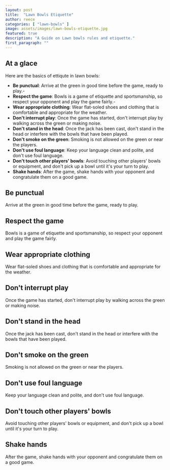 ```yaml
---
layout: post
title:  "Lawn Bowls Etiquette"
author: reece
categories: [ "lawn-bowls" ]
image: assets/images/lawn-bowls-etiquette.jpg
featured: true
description: "A Guide on Lawn bowls rules and etiquette."
first_paragraph: ""
---
```


## At a glace

Here are the basics of ettiqute in lawn bowls:

- **Be punctual**: Arrive at the green in good time before the game, ready to play.- 
- **Respect the game**: Bowls is a game of etiquette and sportsmanship, so respect your opponent and play the game fairly.- 
- **Wear appropriate clothing**: Wear flat-soled shoes and clothing that is comfortable and appropriate for the weather.
- **Don't interrupt play**: Once the game has started, don't interrupt play by walking across the green or making noise.
- **Don't stand in the head**: Once the jack has been cast, don't stand in the head or interfere with the bowls that have been played.
- **Don't smoke on the green**: Smoking is not allowed on the green or near the players.
- **Don't use foul language**: Keep your language clean and polite, and don't use foul language.
- **Don't touch other players' bowls**: Avoid touching other players' bowls or equipment, and don't pick up a bowl until it's your turn to play.
- **Shake hands**: After the game, shake hands with your opponent and congratulate them on a good game.

## Be punctual

Arrive at the green in good time before the game, ready to play.

## Respect the game

Bowls is a game of etiquette and sportsmanship, so respect your opponent and play the game fairly.

## Wear appropriate clothing

Wear flat-soled shoes and clothing that is comfortable and appropriate for the weather.

## Don't interrupt play

Once the game has started, don't interrupt play by walking across the green or making noise.

## Don't stand in the head

Once the jack has been cast, don't stand in the head or interfere with the bowls that have been played.

## Don't smoke on the green

Smoking is not allowed on the green or near the players.

## Don't use foul language

Keep your language clean and polite, and don't use foul language.

## Don't touch other players' bowls

Avoid touching other players' bowls or equipment, and don't pick up a bowl until it's your turn to play.

## Shake hands

After the game, shake hands with your opponent and congratulate them on a good game.
